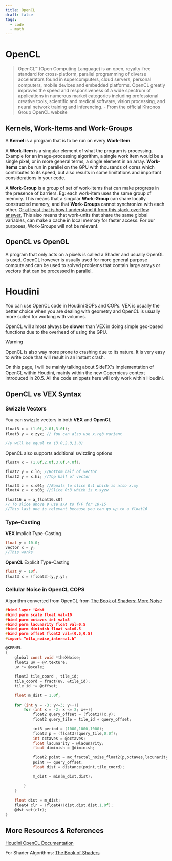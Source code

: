 ```yaml
---
title: OpenCL
draft: false
tags:
  - code
  - math
---
```


# OpenCL
>OpenCL™ (Open Computing Language) is an open, royalty-free standard for cross-platform, parallel programming of diverse accelerators found in supercomputers, cloud servers, personal computers, mobile devices and embedded platforms. OpenCL greatly improves the speed and responsiveness of a wide spectrum of applications in numerous market categories including professional creative tools, scientific and medical software, vision processing, and neural network training and inferencing.
\- From the official Khronos Group OpenCL website

## Kernels, Work-Items and Work-Groups
A **Kernel** is a program that is to be run on every **Work-Item**.

A **Work-Item** is a singular element of what the program is processing. Example for an image-processing algorithm, a single work item would be a single pixel, or in more general terms, a single element in an array. **Work-Items** can be run in parallel on the GPU with thousands of cores which contributes to its speed, but also results in some limitations and important considerations in your code.

A **Work-Group** is a group of set of work-items that can make progress in the presence of barriers. Eg: each work-item uses the same group of memory. This means that a singular **Work-Group** can share locally constructed memory, and that **Work-Groups** cannot synchronize with each other. [Or at least that is how I understand it from this stack-overflow answer.](https://stackoverflow.com/questions/26804153/opencl-work-group-concept) This also means that work-units that share the same global variables, can make a cache in local memory for faster access. For our purposes, Work-Groups will not be relevant.

## OpenCL vs OpenGL
A program that only acts on a pixels is called a Shader and usually OpenGL is used. OpenCL however is usually used for more general purpose compute and can be used to solved problems that contain large arrays or vectors that can be processed in parallel.

# Houdini
You can use OpenCL code in Houdini SOPs and COPs. VEX is usually the better choice when you are dealing with geometry and OpenCL is usually more suited for working with volumes.

OpenCL will almost always be **slower** than VEX in doing simple geo-based functions due to the overhead of using the GPU. 

>[!warning]
>OpenCL is also way more prone to crashing due to its nature. It is very easy to write code that will result in an instant crash.

On this page, I will be mainly talking about SideFX's implementation of OpenCL within Houdini, mainly within the new Copernicus context introduced in 20.5. All the code snippets here will only work within Houdini.

## OpenCL vs VEX Syntax

### Swizzle Vectors
You can swizzle vectors in both **VEX** and **OpenCL**
```c title="OpenCL"
float3 x = (1.0f,2.0f,3.0f);
float3 y = x.zyx; // You can also use x.rgb variant

//y will be equal to (3.0,2.0,1.0)
```
OpenCL also supports additional swizzling options
```c
float4 x = (1.0f,2.0f,3.0f,4.0f);

float2 y = x.lo; //Bottom half of vector
float2 y = x.hi; //Top half of vector

float3 z = x.s01; //Equals to slice 0:1 which is also x.xy
float4 z = x.s03; //Slice 0:3 which is x.xyzw

float16 w = a_float16.s0f 
// To slice above 9 use a/A to f/F for 10-15
//This last one is relevant because you can go up to a float16
```


### Type-Casting
**VEX** Implicit Type-Casting
```c
float y = 10.0;
vector x = y;
//This works
```
**OpenCL** Explicit Type-Casting
```c
float y = 10f;
float3 x = (float3)(y,y,y);
```



### Cellular Noise in OpenCL COPS
Algorithm converted from OpenGL from [The Book of Shaders: More Noise](https://thebookofshaders.com/12/)
```c
#bind layer !&dst
#bind parm scale float val=10
#bind parm octaves int val=8
#bind parm lacunarity float val=0.5
#bind parm diminish float val=0.5
#bind parm offset float2 val=(0.5,0.5)
#import "mtlx_noise_internal.h"

@KERNEL
{
    global const void *theXNoise;
    float2 uv = @P.texture;
    uv *= @scale;
    
    float2 tile_coord , tile_id;
    tile_coord = fract(uv, &tile_id);
    tile_id += @offset;
    
    float m_dist = 1.0f;
    
    for (int y = -3; y<=3; y++){
        for (int x = -2; x <= 2; x++){
            float2 query_offset = (float2)(x,y);
            float2 query_tile = tile_id + query_offset;
            
            int3 period = (1000,1000,1000);
            float3 p = (float3)(query_tile,0.0f);
            int octaves = @octaves;
            float lacunarity = @lacunarity;
            float diminish = @diminish;
            
	        float2 point = mx_fractal_noise_float2(p,octaves,lacunarity,diminish,period);
            point += query_offset;
            float dist = distance(point,tile_coord);
            
            m_dist = min(m_dist,dist);
            
        }
    }
    
    float dist = m_dist;
    float4 clr = (float4)(dist,dist,dist,1.0f);
    @dst.set(clr);
}

```



## More Resources & References
[Houdini OpenCL Documentation](https://www.sidefx.com/docs/houdini/vex/ocl.html)

For Shader Algorithms:
[The Book of Shaders](https://thebookofshaders.com/)